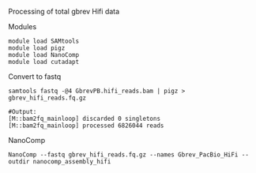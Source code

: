 Processing of total gbrev Hifi data

Modules
```
module load SAMtools
module load pigz
module load NanoComp
module load cutadapt
```

Convert to fastq
```
samtools fastq -@4 GbrevPB.hifi_reads.bam | pigz > gbrev_hifi_reads.fq.gz

#Output:
[M::bam2fq_mainloop] discarded 0 singletons
[M::bam2fq_mainloop] processed 6826044 reads
```

NanoComp
```
NanoComp --fastq gbrev_hifi_reads.fq.gz --names Gbrev_PacBio_HiFi --outdir nanocomp_assembly_hifi
```
